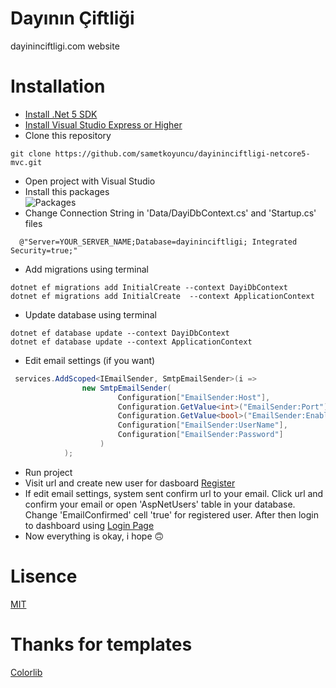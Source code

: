# Dayının Çiftliği

dayininciftligi.com website

# Installation

- [Install .Net 5 SDK](https://dotnet.microsoft.com/download/dotnet/5.0)
- [Install Visual Studio Express or Higher](https://visualstudio.microsoft.com/tr/downloads/)
- Clone this repository

```shell
git clone https://github.com/sametkoyuncu/dayininciftligi-netcore5-mvc.git
```

- Open project with Visual Studio
- Install this packages\
  ![Packages](https://github.com/sametkoyuncu/dayininciftligi-netcore5-mvc/blob/master/screenshots/Packages.png?raw=true)
- Change Connection String in 'Data/DayiDbContext.cs' and 'Startup.cs' files

```shell
  @"Server=YOUR_SERVER_NAME;Database=dayininciftligi; Integrated Security=true;"
```

- Add migrations using terminal

```shell
dotnet ef migrations add InitialCreate --context DayiDbContext
dotnet ef migrations add InitialCreate  --context ApplicationContext
```

- Update database using terminal

```shell
dotnet ef database update --context DayiDbContext
dotnet ef database update --context ApplicationContext
```

- Edit email settings (if you want)

```c#
 services.AddScoped<IEmailSender, SmtpEmailSender>(i =>
                new SmtpEmailSender(
                        Configuration["EmailSender:Host"],
                        Configuration.GetValue<int>("EmailSender:Port"),
                        Configuration.GetValue<bool>("EmailSender:EnableSSL"),
                        Configuration["EmailSender:UserName"],
                        Configuration["EmailSender:Password"]
                    )
            );
```

- Run project
- Visit url and create new user for dasboard
  [Register](https://localhost:44385/register)
- If edit email settings, system sent confirm url to your email. Click url and confirm your email or open 'AspNetUsers' table in your database. Change 'EmailConfirmed' cell 'true' for registered user. After then login to dashboard using [Login Page](https://localhost:44385/Login)
- Now everything is okay, i hope 🙃

# Lisence

[MIT](https://choosealicense.com/licenses/mit/)

# Thanks for templates

[Colorlib](https://colorlib.com/)
